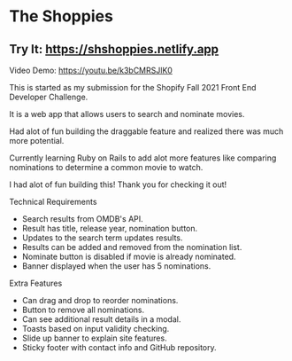 # The Shoppies

## Try It: https://shshoppies.netlify.app
Video Demo: https://youtu.be/k3bCMRSJlK0

<p>This is started as my submission for the Shopify Fall 2021 Front End Developer Challenge.</p>
<p>It is a web app that allows users to search and nominate movies.</p>
<p>Had alot of fun building the draggable feature and realized there was much more potential.</p>
<p>Currently learning Ruby on Rails to add alot more features like comparing nominations to determine a common movie to watch.</p>
<p>I had alot of fun building this! Thank you for checking it out!</p>

Technical Requirements

<ul>
<li>Search results from OMDB's API.</li>
<li>Result has title, release year, nomination button.</li>
<li>Updates to the search term updates results.</li>
<li>Results can be added and removed from the nomination list.</li>
<li>Nominate button is disabled if movie is already nominated.</li>
<li>Banner displayed when the user has 5 nominations.</li>
</ul>

Extra Features

<ul>
  <li>Can drag and drop to reorder nominations.</li>
  <li>Button to remove all nominations.</li>
  <li>Can see additional result details in a modal.</li>
  <li>Toasts based on input validity checking.</li>
  <li>Slide up banner to explain site features.</li>
  <li>Sticky footer with contact info and GitHub repository.</li>
</ul>
